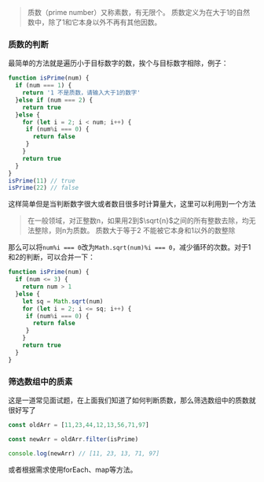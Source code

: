 >质数（prime number）又称素数，有无限个。
质数定义为在大于1的自然数中，除了1和它本身以外不再有其他因数。

### 质数的判断
最简单的方法就是遍历小于目标数字的数，挨个与目标数字相除，例子：
```js
function isPrime(num) {
  if (num === 1) {
    return '1 不是质数，请输入大于1的数字'
  }else if (num === 2) {
    return true
  }else {
    for (let i = 2; i < num; i++) {
     if (num%i === 0) {
       return false
     }
    }
    return true
  }
}
isPrime(11) // true
isPrime(22) // false
```
这样简单但是当判断数字很大或者数目很多时计算量大，这里可以利用到一个方法

>在一般领域，对正整数n，如果用2到$\sqrt{n}$之间的所有整数去除，均无法整除，则n为质数。
质数大于等于2 不能被它本身和1以外的数整除

那么可以将`num%i === 0`改为`Math.sqrt(num)%i === 0`，减少循环的次数。对于1和2的判断，可以合并一下：
```js
function isPrime(num) {
  if (num <= 3) {
    return num > 1
  }else {
    let sq = Math.sqrt(num)
    for (let i = 2; i <= sq; i++) {
     if (num%i === 0) {
       return false
     }
    }
    return true
  }
}
```

### 筛选数组中的质素
这是一道常见面试题，在上面我们知道了如何判断质数，那么筛选数组中的质数就很好写了
```js
const oldArr = [11,23,44,12,13,56,71,97]

const newArr = oldArr.filter(isPrime)

console.log(newArr) // [11, 23, 13, 71, 97]
```
或者根据需求使用forEach、map等方法。